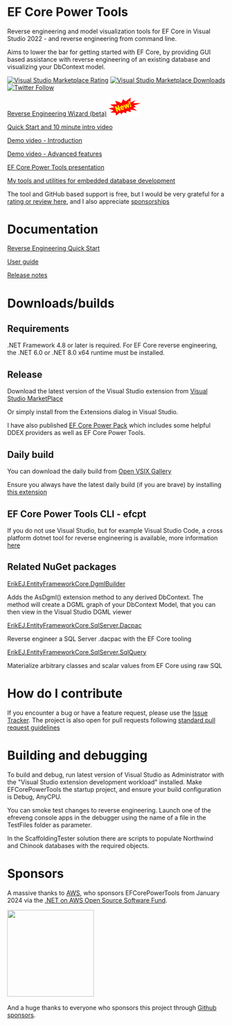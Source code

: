 # EF Core Power Tools

Reverse engineering and model visualization tools for EF Core in Visual Studio 2022 - and reverse engineering from command line.

Aims to lower the bar for getting started with EF Core, by providing GUI based assistance with reverse engineering of an existing database and visualizing your DbContext model.

[![Visual Studio Marketplace Rating](https://img.shields.io/visual-studio-marketplace/r/ErikEJ.EFCorePowerTools)](https://marketplace.visualstudio.com/items?itemName=ErikEJ.EFCorePowerTools&ssr=false#review-details)
[![Visual Studio Marketplace Downloads](https://img.shields.io/visual-studio-marketplace/i/ErikEJ.EFCorePowerTools)](https://marketplace.visualstudio.com/items?itemName=ErikEJ.EFCorePowerTools&ssr=false#review-details)
[![Twitter Follow](https://img.shields.io/twitter/follow/ErikEJ.svg?style=social&label=Follow)](https://twitter.com/ErikEJ) 

[Reverse Engineering Wizard (beta)](README-Beta.md) <img src="img/new.png" width="75"/>

[Quick Start and 10 minute intro video](https://github.com/ErikEJ/EFCorePowerTools/wiki/Reverse-Engineering-Quick-Start)

[Demo video - Introduction](https://youtu.be/uph-AGyOd8c)

[Demo video - Advanced features](https://youtu.be/3-Izu_qLDqY)

[EF Core Power Tools presentation](https://erikej.github.io/EFCorePowerTools/index.html)

[My tools and utilities for embedded database development](https://erikej.github.io/SqlCeToolbox/)

The tool and GitHub based support is free, but I would be very grateful for a [rating or review here](https://marketplace.visualstudio.com/items?itemName=ErikEJ.EFCorePowerTools&ssr=false#review-details), and I also appreciate [sponsorships](https://github.com/sponsors/ErikEJ)

# Documentation

[Reverse Engineering Quick Start](https://github.com/ErikEJ/EFCorePowerTools/wiki/Reverse-Engineering-Quick-Start)

[User guide](https://github.com/ErikEJ/EFCorePowerTools/wiki)

[Release notes](https://github.com/ErikEJ/EFCorePowerTools/wiki/Release-notes)

# Downloads/builds

## Requirements 

.NET Framework 4.8 or later is required. For EF Core reverse engineering, the .NET 6.0 or .NET 8.0 x64 runtime must be installed.

## Release

Download the latest version of the Visual Studio extension from [Visual Studio MarketPlace](https://marketplace.visualstudio.com/items?itemName=ErikEJ.EFCorePowerTools)

Or simply install from the Extensions dialog in Visual Studio.

I have also published [EF Core Power Pack](https://marketplace.visualstudio.com/items?itemName=ErikEJ.EFCorePowerPack) which includes some helpful DDEX providers as well as EF Core Power Tools.

## Daily build

You can download the daily build from [Open VSIX Gallery](https://www.vsixgallery.com/extension/f4c4712c-ceae-4803-8e52-0e2049d5de9f)

Ensure you always have the latest daily build (if you are brave) by installing [this extension](https://marketplace.visualstudio.com/items?itemName=MadsKristensen.VSIXGallery-nightlybuilds)

## EF Core Power Tools CLI - efcpt

If you do not use Visual Studio, but for example Visual Studio Code, a cross platform dotnet tool for reverse engineering is available, more information [here](https://github.com/ErikEJ/EFCorePowerTools/blob/master/src/Core/efcpt.8/readme.md)

## Related NuGet packages

[ErikEJ.EntityFrameworkCore.DgmlBuilder](https://github.com/ErikEJ/EFCorePowerTools/blob/master/src/Nupkg/ErikEJ.EntityFrameworkCore.DgmlBuilder/readme.md)

Adds the AsDgml() extension method to any derived DbContext. The method will create a DGML graph of your DbContext Model, that you can then view in the Visual Studio DGML viewer

[ErikEJ.EntityFrameworkCore.SqlServer.Dacpac](https://github.com/ErikEJ/EFCorePowerTools/blob/master/src/Nupkg/ErikEJ.EntityFrameworkCore.SqlServer.Dacpac/readme.md)

Reverse engineer a SQL Server .dacpac with the EF Core tooling

[ErikEJ.EntityFrameworkCore.SqlServer.SqlQuery](https://github.com/ErikEJ/EFCorePowerTools/blob/master/src/Nupkg/ErikEJ.EntityFrameworkCore.6.SqlServer.SqlQuery/readme.md)

Materialize arbitrary classes and scalar values from EF Core using raw SQL

# How do I contribute

If you encounter a bug or have a feature request, please use the [Issue Tracker](https://github.com/ErikEJ/EFCorePowerTools/issues/new). The project is also open for pull requests following [standard pull request guidelines](https://github.com/dotnet/aspnetcore/blob/master/CONTRIBUTING.md)

# Building and debugging

To build and debug, run latest version of Visual Studio as Administrator with the "Visual Studio extension development workload" installed. Make EFCorePowerTools the startup project, and ensure your build configuration is Debug, AnyCPU.

You can smoke test changes to reverse engineering. Launch one of the efreveng console apps in the debugger using the name of a file in the TestFiles folder as parameter.

In the ScaffoldingTester solution there are scripts to populate Northwind and Chinook databases with the required objects.

# Sponsors

A massive thanks to [AWS](https://github.com/aws), who sponsors EFCorePowerTools from January 2024 via the [.NET on AWS Open Source Software Fund](https://github.com/aws/dotnet-foss).

<div style="display:inline">
<img src="https://raw.githubusercontent.com/ErikEJ/EFCorePowerTools/master/img/aws-logo-small.png" width="200" height="200"/>
</div>

And a huge thanks to everyone who sponsors this project through [Github sponsors](https://github.com/sponsors/ErikEJ).
